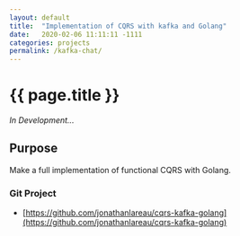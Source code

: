 ```yaml
---
layout: default
title:  "Implementation of CQRS with kafka and Golang"
date:   2020-02-06 11:11:11 -1111
categories: projects
permalink: /kafka-chat/
---
```

<h1>{{ page.title }}</h1>

*In Development...*

## Purpose
Make a full implementation of functional CQRS with Golang.

### Git Project
- [https://github.com/jonathanlareau/cqrs-kafka-golang](https://github.com/jonathanlareau/cqrs-kafka-golang)

